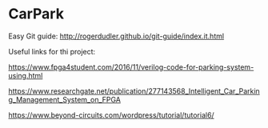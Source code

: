 # CarPark

Easy Git guide:
http://rogerdudler.github.io/git-guide/index.it.html


Useful links for thi project:

https://www.fpga4student.com/2016/11/verilog-code-for-parking-system-using.html

https://www.researchgate.net/publication/277143568_Intelligent_Car_Parking_Management_System_on_FPGA

https://www.beyond-circuits.com/wordpress/tutorial/tutorial6/

